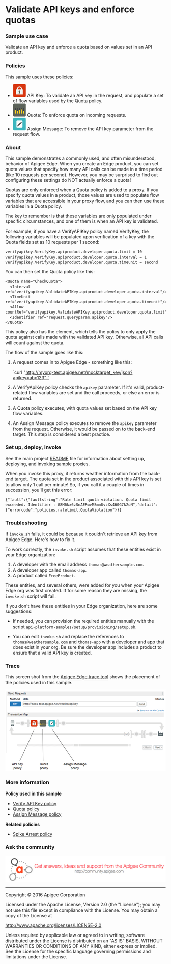 # Validate API keys and enforce quotas

### Sample use case

Validate an API key and enforce a quota based on values set in an API product.

### Policies 

This sample uses these policies: 

* ![alt text](../../images/icon-policy-security.jpg "API Key policy") API Key: To validate an API key in the request, and populate a set of flow variables used by the Quota policy. 
* ![alt text](../../images/icon-policy-quota.jpg "Quota policy") Quota: To enforce quota on incoming requests. 
* ![alt text](../../images/icon-assign-message.jpg "Assign Message policy") Assign Message: To remove the API key parameter from the request flow. 

### About

This sample demonstrates a commonly used, and often misunderstood, behavior of Apigee Edge. When you create an Edge product, you can set quota values that specify how many API calls can be made in a time period (like 10 requests per second). However, you may be surprised to find out configuring these settings do NOT actually enforce a quota!

Quotas are only enforced when a Quota policy is added to a proxy. If you specify quota values in a product, those values are used to populate flow variables that are accessible in your proxy flow, and you can then use these variables in a Quota policy.

The key to remember is that these variables are only populated under specific circumstances, and one of them is when an API key is validated. 

For example, if you have a VerifyAPIKey policy named VerifyKey, the following variables will be populated upon verification of a key with the Quota fields set as 10 requests per 1 second:

```
verifyapikey.VerifyKey.apiproduct.developer.quota.limit = 10
verifyapikey.VerifyKey.apiproduct.developer.quota.interval = 1
verifyapikey.VerifyKey.apiproduct.developer.quota.timeunit = second
```

You can then set the Quota policy like this:

```
<Quota name="CheckQuota"> 
  <Interval ref="verifyapikey.ValidateAPIKey.apiproduct.developer.quota.interval"/>
  <TimeUnit ref="verifyapikey.ValidateAPIKey.apiproduct.developer.quota.timeunit"/>
  <Allow countRef="verifyapikey.ValidateAPIKey.apiproduct.developer.quota.limit"/>
  <Identifier ref="request.queryparam.apikey"/>
</Quota>
```

This policy also has the <Identifier> element, which tells the policy to only apply the quota against calls made with the validated API key. Otherwise, all API calls will count against the quota. 

The flow of the sample goes like this:

1. A request comes in to Apigee Edge - something like this:

    `curl "http://myorg-test.apigee.net/mocktarget_key/json?apikey=abc123"``

2. A VerifyApiKey policy checks the `apikey` parameter. If it's valid, product-related flow variables are set and the call proceeds, or else an error is returned. 
3. A Quota policy executes, with quota values set based on the API key flow variables. 
4. An Assign Message policy executes to remove the `apikey` parameter from the request. Otherwise, it would be passed on to the back-end target. This step is considered a best practice. 

### Set up, deploy, invoke

See the main project [README](../../README.md) file for information about setting up, deploying, and invoking sample proxies. 

When you invoke this proxy, it returns weather information from the back-end target. The quota set in the product associated with this API key is set to allow only 1 call per minute! So, if you call it a couple of times in succession, you'll get this error:

```
{"fault":{"faultstring":"Rate limit quota violation. Quota limit  exceeded. Identifier : G8M6kx6zSnAERwvMSmmUvzXs460G7k2oN","detail":{"errorcode":"policies.ratelimit.QuotaViolation"}}}
```

### Troubleshooting

If `invoke.sh` fails, it could be because it couldn't retrieve an API key from Apigee Edge. Here's how to fix it.

To work correctly, the `invoke.sh` script assumes that these entities exist in your Edge organization:

1. A developer with the email address `thomas@weathersample.com`. 
2. A developer app called `thomas-app`. 
3. A product called `FreeProduct`. 

These entities, and several others, were added for you when your Apigee Edge org was first created. If for some reason they are missing, the `invoke.sh` script will fail. 

If you don't have these entities in your Edge organization, here are some suggestions: 

* If needed, you can provision the required entities manually with the script `api-platform-samples/setup/provisioning/setup.sh`. 

* You can edit `invoke.sh` and replace the references to `thomas@weathersample.com` and `thomas-app` with a developer and app that does exist in your org. Be sure the developer app includes a product to ensure that a valid API key is created.

### Trace

This screen shot from the [Apigee Edge trace tool](http://apigee.com/docs/api-services/content/using-trace-tool-0) shows the placement of the policies used in this sample. 

![alt text](../../images/apikey-quota-trace.png) 

### More information

**Policy used in this sample**

* [Verify API Key policy](http://apigee.com/docs/api-services/reference/verify-api-key-policy)
* [Quota policy](http://apigee.com/docs/api-services/reference/quota-policy)
* [Assign Message policy](http://apigee.com/docs/api-services/reference/xml-json-policy)

**Related policies**
* [Spike Arrest policy](http://apigee.com/docs/api-services/reference/spike-arrest-policy)

### Ask the community

[![alt text](../../images/apigee-community.png "Apigee Community is a great place to ask questions and find answers about developing API proxies. ")](https://community.apigee.com?via=github)

---

Copyright © 2016 Apigee Corporation

Licensed under the Apache License, Version 2.0 (the "License"); you may not use
this file except in compliance with the License. You may obtain a copy
of the License at

http://www.apache.org/licenses/LICENSE-2.0

Unless required by applicable law or agreed to in writing, software
distributed under the License is distributed on an "AS IS" BASIS,
WITHOUT WARRANTIES OR CONDITIONS OF ANY KIND, either express or implied.
See the License for the specific language governing permissions and
limitations under the License.
